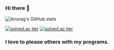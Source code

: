 ### Hi there 👋

<!--
**ArtistDeveloper/ArtistDeveloper** is a ✨ _special_ ✨ repository because its `README.md` (this file) appears on your GitHub profile.

Here are some ideas to get you started:

- 🔭 I’m currently working on ...
- 🌱 I’m currently learning ...
- 👯 I’m looking to collaborate on ...
- 🤔 I’m looking for help with ...
- 💬 Ask me about ...
- 📫 How to reach me: ...
- 😄 Pronouns: ...
- ⚡ Fun fact: ...
--> 

![Anurag's GitHub stats](https://github-readme-stats.vercel.app/api?username=ArtistDeveloper&show_icons=true&theme=dracula)

[![solved.ac tier](http://mazassumnida.wtf/api/v2/generate_badge?boj=somadubel)](https://solved.ac/profile/somadubel)
[![solved.ac tier](http://mazassumnida.wtf/api/generate_badge?boj=somadubel)](https://solved.ac/somadubel)

### I love to please others with my programs.
